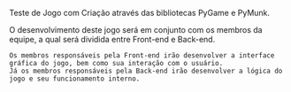 Teste de Jogo com Criação através das bibliotecas PyGame e PyMunk.
</title Definições: >
    O desenvolvimento deste jogo será em conjunto com os membros da equipe, a qual será dividida entre Front-end e Back-end.

    Os membros responsáveis pela Front-end irão desenvolver a interface gráfica do jogo, bem como sua interação com o usuário.
    Já os membros responsáveis pela Back-end irão desenvolver a lógica do jogo e seu funcionamento interno.
